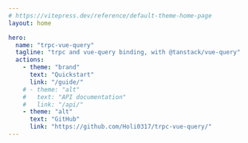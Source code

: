 ```yaml
---
# https://vitepress.dev/reference/default-theme-home-page
layout: home

hero:
  name: "trpc-vue-query"
  tagline: "trpc and vue-query binding, with @tanstack/vue-query"
  actions:
    - theme: "brand"
      text: "Quickstart"
      link: "/guide/"
    # - theme: "alt"
    #   text: "API documentation"
    #   link: "/api/"
    - theme: "alt"
      text: "GitHub"
      link: "https://github.com/Holi0317/trpc-vue-query/"
---
```

